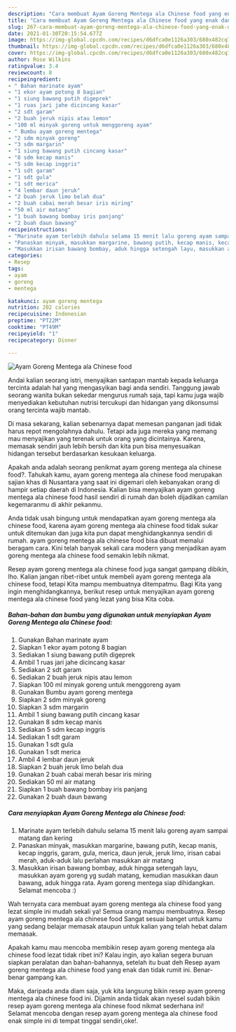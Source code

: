 ```yaml
---
description: "Cara membuat Ayam Goreng Mentega ala Chinese food yang enak dan Mudah Dibuat"
title: "Cara membuat Ayam Goreng Mentega ala Chinese food yang enak dan Mudah Dibuat"
slug: 267-cara-membuat-ayam-goreng-mentega-ala-chinese-food-yang-enak-dan-mudah-dibuat
date: 2021-01-30T20:15:54.677Z
image: https://img-global.cpcdn.com/recipes/d6dfca0e1126a303/680x482cq70/ayam-goreng-mentega-ala-chinese-food-foto-resep-utama.jpg
thumbnail: https://img-global.cpcdn.com/recipes/d6dfca0e1126a303/680x482cq70/ayam-goreng-mentega-ala-chinese-food-foto-resep-utama.jpg
cover: https://img-global.cpcdn.com/recipes/d6dfca0e1126a303/680x482cq70/ayam-goreng-mentega-ala-chinese-food-foto-resep-utama.jpg
author: Rose Wilkins
ratingvalue: 3.4
reviewcount: 8
recipeingredient:
- " Bahan marinate ayam"
- "1 ekor ayam potong 8 bagian"
- "1 siung bawang putih digeprek"
- "1 ruas jari jahe dicincang kasar"
- "2 sdt garam"
- "2 buah jeruk nipis atau lemon"
- "100 ml minyak goreng untuk menggoreng ayam"
- " Bumbu ayam goreng mentega"
- "2 sdm minyak goreng"
- "3 sdm margarin"
- "1 siung bawang putih cincang kasar"
- "8 sdm kecap manis"
- "5 sdm kecap inggris"
- "1 sdt garam"
- "1 sdt gula"
- "1 sdt merica"
- "4 lembar daun jeruk"
- "2 buah jeruk limo belah dua"
- "2 buah cabai merah besar iris miring"
- "50 ml air matang"
- "1 buah bawang bombay iris panjang"
- "2 buah daun bawang"
recipeinstructions:
- "Marinate ayam terlebih dahulu selama 15 menit lalu goreng ayam sampai matang dan kering"
- "Panaskan minyak, masukkan margarine, bawang putih, kecap manis, kecap inggris, garam, gula, merica, daun jeruk, jeruk limo, irisan cabai merah, aduk-aduk lalu perlahan masukkan air matang"
- "Masukkan irisan bawang bombay, aduk hingga setengah layu, masukkan ayam goreng yg sudah matang, kemudian masukkan daun bawang, aduk hingga rata. Ayam goreng mentega siap dihidangkan. Selamat mencoba :)"
categories:
- Resep
tags:
- ayam
- goreng
- mentega

katakunci: ayam goreng mentega 
nutrition: 202 calories
recipecuisine: Indonesian
preptime: "PT22M"
cooktime: "PT49M"
recipeyield: "1"
recipecategory: Dinner

---
```



![Ayam Goreng Mentega ala Chinese food](https://img-global.cpcdn.com/recipes/d6dfca0e1126a303/680x482cq70/ayam-goreng-mentega-ala-chinese-food-foto-resep-utama.jpg)

Andai kalian seorang istri, menyajikan santapan mantab kepada keluarga tercinta adalah hal yang mengasyikan bagi anda sendiri. Tanggung jawab seorang  wanita bukan sekedar mengurus rumah saja, tapi kamu juga wajib menyediakan kebutuhan nutrisi tercukupi dan hidangan yang dikonsumsi orang tercinta wajib mantab.

Di masa  sekarang, kalian sebenarnya dapat memesan panganan jadi tidak harus repot mengolahnya dahulu. Tetapi ada juga mereka yang memang mau menyajikan yang terenak untuk orang yang dicintainya. Karena, memasak sendiri jauh lebih bersih dan kita pun bisa menyesuaikan hidangan tersebut berdasarkan kesukaan keluarga. 



Apakah anda adalah seorang penikmat ayam goreng mentega ala chinese food?. Tahukah kamu, ayam goreng mentega ala chinese food merupakan sajian khas di Nusantara yang saat ini digemari oleh kebanyakan orang di hampir setiap daerah di Indonesia. Kalian bisa menyajikan ayam goreng mentega ala chinese food hasil sendiri di rumah dan boleh dijadikan camilan kegemaranmu di akhir pekanmu.

Anda tidak usah bingung untuk mendapatkan ayam goreng mentega ala chinese food, karena ayam goreng mentega ala chinese food tidak sukar untuk ditemukan dan juga kita pun dapat menghidangkannya sendiri di rumah. ayam goreng mentega ala chinese food bisa dibuat memalui beragam cara. Kini telah banyak sekali cara modern yang menjadikan ayam goreng mentega ala chinese food semakin lebih nikmat.

Resep ayam goreng mentega ala chinese food juga sangat gampang dibikin, lho. Kalian jangan ribet-ribet untuk membeli ayam goreng mentega ala chinese food, tetapi Kita mampu membuatnya ditempatmu. Bagi Kita yang ingin menghidangkannya, berikut resep untuk menyajikan ayam goreng mentega ala chinese food yang lezat yang bisa Kita coba.

<!--inarticleads1-->

##### Bahan-bahan dan bumbu yang digunakan untuk menyiapkan Ayam Goreng Mentega ala Chinese food:

1. Gunakan  Bahan marinate ayam
1. Siapkan 1 ekor ayam potong 8 bagian
1. Sediakan 1 siung bawang putih digeprek
1. Ambil 1 ruas jari jahe dicincang kasar
1. Sediakan 2 sdt garam
1. Sediakan 2 buah jeruk nipis atau lemon
1. Siapkan 100 ml minyak goreng untuk menggoreng ayam
1. Gunakan  Bumbu ayam goreng mentega
1. Siapkan 2 sdm minyak goreng
1. Siapkan 3 sdm margarin
1. Ambil 1 siung bawang putih cincang kasar
1. Gunakan 8 sdm kecap manis
1. Sediakan 5 sdm kecap inggris
1. Sediakan 1 sdt garam
1. Gunakan 1 sdt gula
1. Gunakan 1 sdt merica
1. Ambil 4 lembar daun jeruk
1. Siapkan 2 buah jeruk limo belah dua
1. Gunakan 2 buah cabai merah besar iris miring
1. Sediakan 50 ml air matang
1. Siapkan 1 buah bawang bombay iris panjang
1. Gunakan 2 buah daun bawang




<!--inarticleads2-->

##### Cara menyiapkan Ayam Goreng Mentega ala Chinese food:

1. Marinate ayam terlebih dahulu selama 15 menit lalu goreng ayam sampai matang dan kering
1. Panaskan minyak, masukkan margarine, bawang putih, kecap manis, kecap inggris, garam, gula, merica, daun jeruk, jeruk limo, irisan cabai merah, aduk-aduk lalu perlahan masukkan air matang
1. Masukkan irisan bawang bombay, aduk hingga setengah layu, masukkan ayam goreng yg sudah matang, kemudian masukkan daun bawang, aduk hingga rata. Ayam goreng mentega siap dihidangkan. Selamat mencoba :)




Wah ternyata cara membuat ayam goreng mentega ala chinese food yang lezat simple ini mudah sekali ya! Semua orang mampu membuatnya. Resep ayam goreng mentega ala chinese food Sangat sesuai banget untuk kamu yang sedang belajar memasak ataupun untuk kalian yang telah hebat dalam memasak.

Apakah kamu mau mencoba membikin resep ayam goreng mentega ala chinese food lezat tidak ribet ini? Kalau ingin, ayo kalian segera buruan siapkan peralatan dan bahan-bahannya, setelah itu buat deh Resep ayam goreng mentega ala chinese food yang enak dan tidak rumit ini. Benar-benar gampang kan. 

Maka, daripada anda diam saja, yuk kita langsung bikin resep ayam goreng mentega ala chinese food ini. Dijamin anda tiidak akan nyesel sudah bikin resep ayam goreng mentega ala chinese food nikmat sederhana ini! Selamat mencoba dengan resep ayam goreng mentega ala chinese food enak simple ini di tempat tinggal sendiri,oke!.

